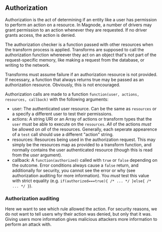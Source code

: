 ## Authorization

Authorization is the act of determining if an entity like a user has permission to perform an action on a resource. In Magnode, a number of drivers may grant permission to an action whenever they are requested. If no driver grants access, the action is denied.

The authorization checker is a function passed with other resources when the transform process is applied. Transforms are supposed to call the authorization function whereever they act on an object that's not part of the request-specific memory, like making a request from the database, or writing to the network.

Transforms must assume failure if an authorization resource is not provided. If necessary, a function that always returns true may be passed as an authorization resource. Obviously, this is not encouraged.

Authorization calls are made to a function `function(user, actions, resources, callback)` with the following arguments:

 * user: The authenticated user resource. Can be the same as `resources` or a specify a different user to test their permissions.
 * actions: A string URI or an Array of actions or transform types that the `user` must be able to execute on the `resources`. _All_ of the actions _must_ be allowed on _all_ of the resources. Generally, each seperate appearence of a `test` call should use a different "action" string.
 * resources: Resources being used in the authorization request. This may simply be the resources map as provided to a transform function, and normally contains the user authenticated resource (though this is read from the _user_ argument).
 * callback: A `function(authorized)` called with `true` or `false` depending on the outcome. Error conditions always cause a `false` return, and additionally for security, you cannot see the error or why (see authorization auditing for more information). You _must_ test this value with strict equality (e.g. `if(authorized===true){ /* ... */ }else{ /* ... */ }`).

### Authorization auditing

Here we want to see which rule allowed the action. For security reasons, we do not want to tell users why their action was denied, but only that it was. Giving users more information gives malicious attackers more information to perform an attack with.

